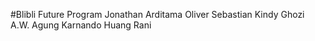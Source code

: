#Blibli Future Program
Jonathan
Arditama
Oliver Sebastian Kindy
Ghozi A.W.
Agung
Karnando Huang
Rani
